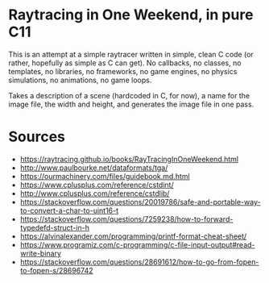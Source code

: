 # Raytracing in One Weekend, in pure C11
This is an attempt at a simple raytracer written in simple, clean C code (or rather, hopefully as simple as C can get). 
No callbacks, no classes, no templates, no libraries, no frameworks,
no game engines, no physics simulations, no animations, no game loops.

Takes a description of a scene (hardcoded in C, for now), a name for the image file, the width and height,
and generates the image file in one pass.

# Sources
* https://raytracing.github.io/books/RayTracingInOneWeekend.html
* http://www.paulbourke.net/dataformats/tga/
* https://ourmachinery.com/files/guidebook.md.html
* https://www.cplusplus.com/reference/cstdint/
* http://www.cplusplus.com/reference/cstdlib/
* https://stackoverflow.com/questions/20019786/safe-and-portable-way-to-convert-a-char-to-uint16-t
* https://stackoverflow.com/questions/7259238/how-to-forward-typedefd-struct-in-h
* https://alvinalexander.com/programming/printf-format-cheat-sheet/
* https://www.programiz.com/c-programming/c-file-input-output#read-write-binary
* https://stackoverflow.com/questions/28691612/how-to-go-from-fopen-to-fopen-s/28696742
